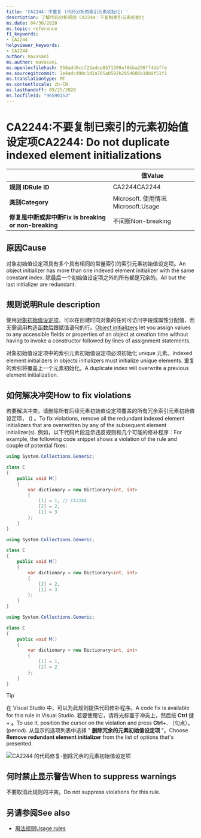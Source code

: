 ```yaml
---
title: 'CA2244：不重复 (代码分析的索引元素初始化) '
description: 了解代码分析规则 CA2244：不复制索引元素初始化
ms.date: 04/30/2020
ms.topic: reference
f1_keywords:
- CA2244
helpviewer_keywords:
- CA2244
author: mavasani
ms.author: mavasani
ms.openlocfilehash: 558add8ccf23adce8b71399af0bba298ff4bbffe
ms.sourcegitcommit: 2e4adc490c1d2a705a0592b295d606b10b9f51f1
ms.translationtype: MT
ms.contentlocale: zh-CN
ms.lasthandoff: 09/25/2020
ms.locfileid: "96590153"
---
```

# <a name="ca2244-do-not-duplicate-indexed-element-initializations"></a><span data-ttu-id="241a2-103">CA2244:不要复制已索引的元素初始值设定项</span><span class="sxs-lookup"><span data-stu-id="241a2-103">CA2244: Do not duplicate indexed element initializations</span></span>

| | <span data-ttu-id="241a2-104">值</span><span class="sxs-lookup"><span data-stu-id="241a2-104">Value</span></span> |
|-|-|
| <span data-ttu-id="241a2-105">**规则 ID**</span><span class="sxs-lookup"><span data-stu-id="241a2-105">**Rule ID**</span></span> |<span data-ttu-id="241a2-106">CA2244</span><span class="sxs-lookup"><span data-stu-id="241a2-106">CA2244</span></span>|
| <span data-ttu-id="241a2-107">**类别**</span><span class="sxs-lookup"><span data-stu-id="241a2-107">**Category**</span></span> |<span data-ttu-id="241a2-108">Microsoft. 使用情况</span><span class="sxs-lookup"><span data-stu-id="241a2-108">Microsoft.Usage</span></span>|
| <span data-ttu-id="241a2-109">**修复是中断或非中断**</span><span class="sxs-lookup"><span data-stu-id="241a2-109">**Fix is breaking or non-breaking**</span></span> |<span data-ttu-id="241a2-110">不间断</span><span class="sxs-lookup"><span data-stu-id="241a2-110">Non-breaking</span></span>|

## <a name="cause"></a><span data-ttu-id="241a2-111">原因</span><span class="sxs-lookup"><span data-stu-id="241a2-111">Cause</span></span>

<span data-ttu-id="241a2-112">对象初始值设定项具有多个具有相同的常量索引的索引元素初始值设定项。</span><span class="sxs-lookup"><span data-stu-id="241a2-112">An object initializer has more than one indexed element initializer with the same constant index.</span></span> <span data-ttu-id="241a2-113">除最后一个初始值设定项之外的所有都是冗余的。</span><span class="sxs-lookup"><span data-stu-id="241a2-113">All but the last initializer are redundant.</span></span>

## <a name="rule-description"></a><span data-ttu-id="241a2-114">规则说明</span><span class="sxs-lookup"><span data-stu-id="241a2-114">Rule description</span></span>

<span data-ttu-id="241a2-115">使用[对象初始值设定项](../../../csharp/programming-guide/classes-and-structs/object-and-collection-initializers.md#object-initializers)，可以在创建时向对象的任何可访问字段或属性分配值，而无需调用构造函数后跟赋值语句的行。</span><span class="sxs-lookup"><span data-stu-id="241a2-115">[Object initializers](../../../csharp/programming-guide/classes-and-structs/object-and-collection-initializers.md#object-initializers) let you assign values to any accessible fields or properties of an object at creation time without having to invoke a constructor followed by lines of assignment statements.</span></span>

<span data-ttu-id="241a2-116">对象初始值设定项中的索引元素初始值设定项必须初始化 unique 元素。</span><span class="sxs-lookup"><span data-stu-id="241a2-116">Indexed element initializers in objects initializers must initialize unique elements.</span></span> <span data-ttu-id="241a2-117">重复的索引将覆盖上一个元素初始化。</span><span class="sxs-lookup"><span data-stu-id="241a2-117">A duplicate index will overwrite a previous element initialization.</span></span>

## <a name="how-to-fix-violations"></a><span data-ttu-id="241a2-118">如何解决冲突</span><span class="sxs-lookup"><span data-stu-id="241a2-118">How to fix violations</span></span>

<span data-ttu-id="241a2-119">若要解决冲突，请删除所有后续元素初始值设定项覆盖的所有冗余索引元素初始值设定项， () 。</span><span class="sxs-lookup"><span data-stu-id="241a2-119">To fix violations, remove all the redundant indexed element initializers that are overwritten by any of the subsequent element initializer(s).</span></span> <span data-ttu-id="241a2-120">例如，以下代码片段显示违反规则和几个可能的修补程序：</span><span class="sxs-lookup"><span data-stu-id="241a2-120">For example, the following code snippet shows a violation of the rule and couple of potential fixes:</span></span>

```csharp
using System.Collections.Generic;

class C
{
    public void M()
    {
        var dictionary = new Dictionary<int, int>
        {
            [1] = 1, // CA2244
            [2] = 2,
            [1] = 3
        };
    }
}
```

```csharp
using System.Collections.Generic;

class C
{
    public void M()
    {
        var dictionary = new Dictionary<int, int>
        {
            [2] = 2,
            [1] = 3
        };
    }
}
```

```csharp
using System.Collections.Generic;

class C
{
    public void M()
    {
        var dictionary = new Dictionary<int, int>
        {
            [1] = 1,
            [2] = 2
        };
    }
}
```

> [!TIP]
> <span data-ttu-id="241a2-121">在 Visual Studio 中，可以为此规则提供代码修补程序。</span><span class="sxs-lookup"><span data-stu-id="241a2-121">A code fix is available for this rule in Visual Studio.</span></span> <span data-ttu-id="241a2-122">若要使用它，请将光标置于冲突上，然后按 **Ctrl** 键 + **。**</span><span class="sxs-lookup"><span data-stu-id="241a2-122">To use it, position the cursor on the violation and press **Ctrl**+**.**</span></span> <span data-ttu-id="241a2-123">（句点）。</span><span class="sxs-lookup"><span data-stu-id="241a2-123">(period).</span></span> <span data-ttu-id="241a2-124">从显示的选项列表中选择 " **删除冗余的元素初始值设定项** "。</span><span class="sxs-lookup"><span data-stu-id="241a2-124">Choose **Remove redundant element initializer** from the list of options that's presented.</span></span>
>
> ![CA2244 的代码修复-删除冗余的元素初始值设定项](media/ca2244-codefix.png)

## <a name="when-to-suppress-warnings"></a><span data-ttu-id="241a2-126">何时禁止显示警告</span><span class="sxs-lookup"><span data-stu-id="241a2-126">When to suppress warnings</span></span>

<span data-ttu-id="241a2-127">不要取消此规则的冲突。</span><span class="sxs-lookup"><span data-stu-id="241a2-127">Do not suppress violations for this rule.</span></span>

## <a name="see-also"></a><span data-ttu-id="241a2-128">另请参阅</span><span class="sxs-lookup"><span data-stu-id="241a2-128">See also</span></span>

- [<span data-ttu-id="241a2-129">用法规则</span><span class="sxs-lookup"><span data-stu-id="241a2-129">Usage rules</span></span>](usage-warnings.md)

